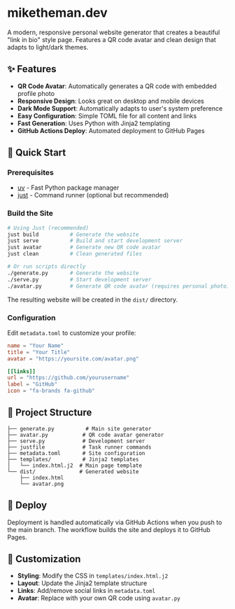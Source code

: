 # miketheman.dev

A modern, responsive personal website generator that creates a beautiful "link in bio" style page. Features a QR code avatar and clean design that adapts to light/dark themes.

## ✨ Features

- **QR Code Avatar**: Automatically generates a QR code with embedded profile photo
- **Responsive Design**: Looks great on desktop and mobile devices
- **Dark Mode Support**: Automatically adapts to user's system preference
- **Easy Configuration**: Simple TOML file for all content and links
- **Fast Generation**: Uses Python with Jinja2 templating
- **GitHub Actions Deploy**: Automated deployment to GitHub Pages

## 🚀 Quick Start

### Prerequisites
- [uv](https://docs.astral.sh/uv/) - Fast Python package manager
- [just](https://github.com/casey/just) - Command runner (optional but recommended)

### Build the Site

```bash
# Using Just (recommended)
just build          # Generate the website
just serve          # Build and start development server
just avatar         # Generate new QR code avatar
just clean          # Clean generated files

# Or run scripts directly
./generate.py       # Generate the website
./serve.py          # Start development server
./avatar.py         # Generate QR code avatar (requires personal photo)
```

The resulting website will be created in the `dist/` directory.

### Configuration

Edit `metadata.toml` to customize your profile:

```toml
name = "Your Name"
title = "Your Title"
avatar = "https://yoursite.com/avatar.png"

[[links]]
url = "https://github.com/yourusername"
label = "GitHub"
icon = "fa-brands fa-github"
```

## 📁 Project Structure

```
├── generate.py          # Main site generator
├── avatar.py           # QR code avatar generator
├── serve.py            # Development server
├── justfile            # Task runner commands
├── metadata.toml       # Site configuration
├── templates/          # Jinja2 templates
│   └── index.html.j2  # Main page template
└── dist/              # Generated website
    ├── index.html
    └── avatar.png
```

## 🚀 Deploy

Deployment is handled automatically via GitHub Actions when you push to the main branch. The workflow builds the site and deploys it to GitHub Pages.

## 🎨 Customization

- **Styling**: Modify the CSS in `templates/index.html.j2`
- **Layout**: Update the Jinja2 template structure
- **Links**: Add/remove social links in `metadata.toml`
- **Avatar**: Replace with your own QR code using `avatar.py`
